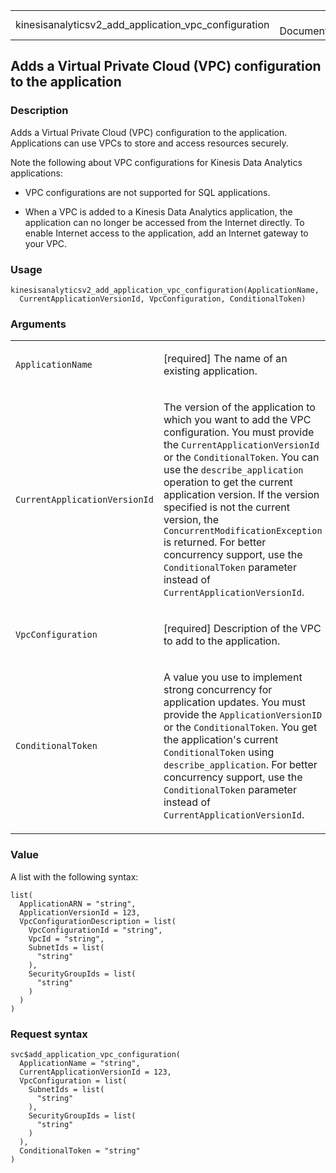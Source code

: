 <table style="width: 100%;">
<tbody>
<tr class="odd">
<td>kinesisanalyticsv2_add_application_vpc_configuration</td>
<td style="text-align: right;">R Documentation</td>
</tr>
</tbody>
</table>

## Adds a Virtual Private Cloud (VPC) configuration to the application

### Description

Adds a Virtual Private Cloud (VPC) configuration to the application.
Applications can use VPCs to store and access resources securely.

Note the following about VPC configurations for Kinesis Data Analytics
applications:

-   VPC configurations are not supported for SQL applications.

-   When a VPC is added to a Kinesis Data Analytics application, the
    application can no longer be accessed from the Internet directly. To
    enable Internet access to the application, add an Internet gateway
    to your VPC.

### Usage

    kinesisanalyticsv2_add_application_vpc_configuration(ApplicationName,
      CurrentApplicationVersionId, VpcConfiguration, ConditionalToken)

### Arguments

<table>
<colgroup>
<col style="width: 35%" />
<col style="width: 65%" />
</colgroup>
<tbody>
<tr class="odd">
<td><code
id="kinesisanalyticsv2_add_application_vpc_configuration_:_ApplicationName">ApplicationName</code></td>
<td><p>[required] The name of an existing application.</p></td>
</tr>
<tr class="even">
<td><code
id="kinesisanalyticsv2_add_application_vpc_configuration_:_CurrentApplicationVersionId">CurrentApplicationVersionId</code></td>
<td><p>The version of the application to which you want to add the VPC
configuration. You must provide the
<code>CurrentApplicationVersionId</code> or the
<code>ConditionalToken</code>. You can use the
<code>describe_application</code> operation to get the current
application version. If the version specified is not the current
version, the <code>ConcurrentModificationException</code> is returned.
For better concurrency support, use the <code>ConditionalToken</code>
parameter instead of <code>CurrentApplicationVersionId</code>.</p></td>
</tr>
<tr class="odd">
<td><code
id="kinesisanalyticsv2_add_application_vpc_configuration_:_VpcConfiguration">VpcConfiguration</code></td>
<td><p>[required] Description of the VPC to add to the
application.</p></td>
</tr>
<tr class="even">
<td><code
id="kinesisanalyticsv2_add_application_vpc_configuration_:_ConditionalToken">ConditionalToken</code></td>
<td><p>A value you use to implement strong concurrency for application
updates. You must provide the <code>ApplicationVersionID</code> or the
<code>ConditionalToken</code>. You get the application's current
<code>ConditionalToken</code> using <code>describe_application</code>.
For better concurrency support, use the <code>ConditionalToken</code>
parameter instead of <code>CurrentApplicationVersionId</code>.</p></td>
</tr>
</tbody>
</table>

### Value

A list with the following syntax:

    list(
      ApplicationARN = "string",
      ApplicationVersionId = 123,
      VpcConfigurationDescription = list(
        VpcConfigurationId = "string",
        VpcId = "string",
        SubnetIds = list(
          "string"
        ),
        SecurityGroupIds = list(
          "string"
        )
      )
    )

### Request syntax

    svc$add_application_vpc_configuration(
      ApplicationName = "string",
      CurrentApplicationVersionId = 123,
      VpcConfiguration = list(
        SubnetIds = list(
          "string"
        ),
        SecurityGroupIds = list(
          "string"
        )
      ),
      ConditionalToken = "string"
    )
